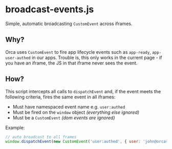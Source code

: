 # broadcast-events.js

Simple, automatic broadcasting `CustomEvent` across iframes.

## Why?

Orca uses `CustomEvent` to fire app lifecycle events such as `app-ready`, `app-user-authed` in our apps. Trouble is, this only works in the current page - if you have an iframe, the JS in that iframe never sees the event.

## How?

This script intercepts all calls to `dispatchEvent` and, if the event meets the following criteria, fires the same event in all iframes:
* Must have namespaced event name e.g. `user:authed`
* Must be fired on the `window` object _(everything else ignored)_
* Must be a `CustomEvent` _(dom events are ignored)_

Example:

```js
// auto broadcast to all frames
window.dispatchEvent(new CustomEvent('user:authed', { user: 'john@orcascan.com' }));
```


